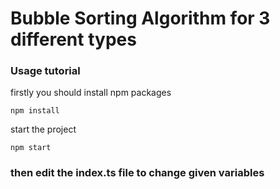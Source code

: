# Bubble Sorting Algorithm for 3 different types

### Usage tutorial
firstly you should install npm packages
```
npm install
```
start the project
```
npm start
```

### then edit the index.ts file to change given variables
